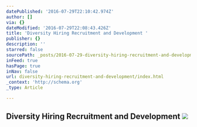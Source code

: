 ```yaml
---
datePublished: '2016-07-29T22:10:42.974Z'
author: []
via: {}
dateModified: '2016-07-29T22:08:43.426Z'
title: 'Diversity Hiring Recruitment and Development '
publisher: {}
description: ''
starred: false
sourcePath: _posts/2016-07-29-diversity-hiring-recruitment-and-development.md
inFeed: true
hasPage: true
inNav: false
url: diversity-hiring-recruitment-and-development/index.html
_context: 'http://schema.org'
_type: Article

---
```

## Diversity Hiring Recruitment and Development ![](https://the-grid-user-content.s3-us-west-2.amazonaws.com/8c1249ae-2c20-4ce4-a97b-174396709569.jpg)